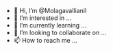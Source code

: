 - 👋 Hi, I’m @Molagavallianil
- 👀 I’m interested in ...
- 🌱 I’m currently learning ...
- 💞️ I’m looking to collaborate on ...
- 📫 How to reach me ...

<!---
Molagavallianil/Molagavallianil is a ✨ special ✨ repository because its `README.md` (this file) appears on your GitHub profile.
You can click the Preview link to take a look at your changes.
--->
